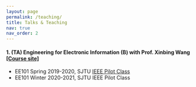 ```yaml
---
layout: page
permalink: /teaching/
title: Talks & Teaching
nav: true
nav_order: 2
---
```


#### 1. (TA) Engineering for Electronic Information (B) with Prof. Xinbing Wang  [[Course site]](https://www.cs.sjtu.edu.cn/~wang-xb/ieei/index.html)
-  EE101 Spring 2019-2020, SJTU [IEEE Pilot Class](https://english.seiee.sjtu.edu.cn/english/info/8338.htm)
-  EE101 Winter 2020-2021, SJTU IEEE Pilot Class
